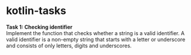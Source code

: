 # kotlin-tasks

<b>Task 1: Checking identifier</b> <br>
Implement the function that checks whether a string is a valid identifier. A valid identifier is a non-empty string that starts with a letter or underscore and consists of only letters, digits and underscores.

